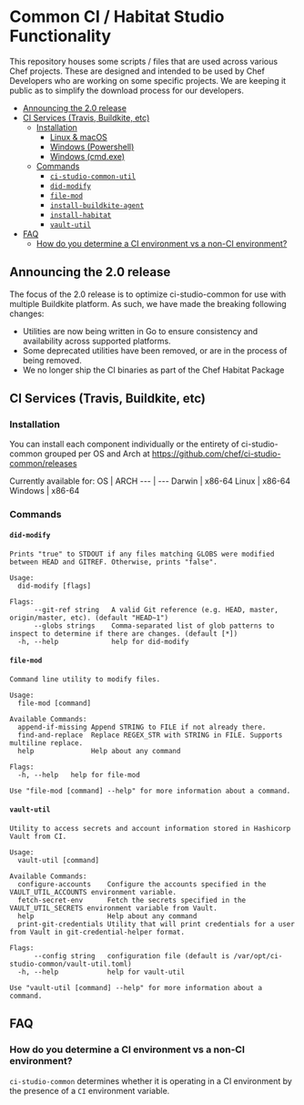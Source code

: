 # Common CI / Habitat Studio Functionality

This repository houses some scripts / files that are used across various Chef projects. These are designed and intended to be used by Chef Developers who are working on some specific projects. We are keeping it public as to simplify the download process for our developers.

<!-- You don't need to modify this TOC. It will automatically update when a PR is merged using Expeditor. -->

<!-- toc -->

- [Announcing the 2.0 release](#announcing-the-20-release)
- [CI Services (Travis, Buildkite, etc)](#ci-services-travis-buildkite-etc)
  * [Installation](#installation)
    + [Linux & macOS](#linux--macos)
    + [Windows (Powershell)](#windows-powershell)
    + [Windows (cmd.exe)](#windows-cmdexe)
  * [Commands](#commands)
    + [`ci-studio-common-util`](#ci-studio-common-util)
    + [`did-modify`](#did-modify)
    + [`file-mod`](#file-mod)
    + [`install-buildkite-agent`](#install-buildkite-agent)
    + [`install-habitat`](#install-habitat)
    + [`vault-util`](#vault-util)
- [FAQ](#faq)
  * [How do you determine a CI environment vs a non-CI environment?](#how-do-you-determine-a-ci-environment-vs-a-non-ci-environment)

<!-- tocstop -->

## Announcing the 2.0 release

The focus of the 2.0 release is to optimize ci-studio-common for use with multiple Buildkite platform. As such, we have made the breaking following changes:

* Utilities are now being written in Go to ensure consistency and availability across supported platforms.
* Some deprecated utilities have been removed, or are in the process of being removed.
* We no longer ship the CI binaries as part of the Chef Habitat Package


## CI Services (Travis, Buildkite, etc)

### Installation

You can install each component individually or the entirety of ci-studio-common grouped per OS and Arch at https://github.com/chef/ci-studio-common/releases

Currently available for:
OS | ARCH
--- | ---
Darwin | x86-64
Linux | x86-64
Windows | x86-64

### Commands
<!--
  Many of the Helpers are self-documenting. If you see the stdout comment tags, that means that documentation block
  is automatically updated everytime a PR is merged by executing the .expeditor/update_readme.sh script. The implication
  there is that you do not need to manually update those docs.
-->

#### `did-modify`

<!-- stdout "./build/linux/did-modify --help" -->
```
Prints "true" to STDOUT if any files matching GLOBS were modified between HEAD and GITREF. Otherwise, prints "false".

Usage:
  did-modify [flags]

Flags:
      --git-ref string   A valid Git reference (e.g. HEAD, master, origin/master, etc). (default "HEAD~1")
      --globs strings    Comma-separated list of glob patterns to inspect to determine if there are changes. (default [*])
  -h, --help             help for did-modify
```
<!-- stdout -->

#### `file-mod`

<!-- stdout "./build/linux/file-mod --help" -->
```
Command line utility to modify files.

Usage:
  file-mod [command]

Available Commands:
  append-if-missing Append STRING to FILE if not already there.
  find-and-replace  Replace REGEX_STR with STRING in FILE. Supports multiline replace.
  help              Help about any command

Flags:
  -h, --help   help for file-mod

Use "file-mod [command] --help" for more information about a command.
```
<!-- stdout -->

#### `vault-util`
<!-- stdout "./build/linux/vault-util --help" -->
```
Utility to access secrets and account information stored in Hashicorp Vault from CI.

Usage:
  vault-util [command]

Available Commands:
  configure-accounts    Configure the accounts specified in the VAULT_UTIL_ACCOUNTS environment variable.
  fetch-secret-env      Fetch the secrets specified in the VAULT_UTIL_SECRETS environment variable from Vault.
  help                  Help about any command
  print-git-credentials Utility that will print credentials for a user from Vault in git-credential-helper format.

Flags:
      --config string   configuration file (default is /var/opt/ci-studio-common/vault-util.toml)
  -h, --help            help for vault-util

Use "vault-util [command] --help" for more information about a command.
```
<!-- stdout -->

## FAQ

### How do you determine a CI environment vs a non-CI environment?

`ci-studio-common` determines whether it is operating in a CI environment by the presence of a `CI` environment variable.
